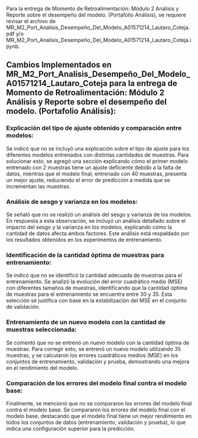 Para la entrega de Momento de Retroalimentación: Módulo 2 Análisis y Reporte sobre el desempeño del modelo. (Portafolio Análisis), se requiere revisar el archivo de MR_M2_Port_Analisis_Desempeño_Del_Modelo_A01571214_Lautaro_Coteja.pdf y/o MR_M2_Port_Analisis_Desempeño_Del_Modelo_A01571214_Lautaro_Coteja.ipynb.

## Cambios Implementados en MR_M2_Port_Analisis_Desempeño_Del_Modelo_A01571214_Lautaro_Coteja para la entrega de Momento de Retroalimentación: Módulo 2 Análisis y Reporte sobre el desempeño del modelo. (Portafolio Análisis):
### Explicación del tipo de ajuste obtenido y comparación entre modelos:
Se indicó que no se incluyó una explicación sobre el tipo de ajuste para los diferentes modelos entrenados con distintas cantidades de muestras. Para solucionar esto, se agregó una sección explicando cómo el primer modelo entrenado con 2 muestras tiene un ajuste deficiente debido a la falta de datos, mientras que el modelo final, entrenado con 40 muestras, presenta un mejor ajuste, reduciendo el error de predicción a medida que se incrementan las muestras.

### Análisis de sesgo y varianza en los modelos:
Se señaló que no se realizó un análisis del sesgo y varianza de los modelos. En respuesta a esta observación, se incluyó un análisis detallado sobre el impacto del sesgo y la varianza en los modelos, explicando cómo la cantidad de datos afecta ambos factores. Este análisis está respaldado por los resultados obtenidos en los experimentos de entrenamiento.

### Identificación de la cantidad óptima de muestras para entrenamiento:
Se indicó que no se identificó la cantidad adecuada de muestras para el entrenamiento. Se analizó la evolución del error cuadrático medio (MSE) con diferentes tamaños de muestras, identificando que la cantidad óptima de muestras para el entrenamiento se encuentra entre 30 y 35. Esta selección se justifica con base en la estabilización del MSE en el conjunto de validación.

### Entrenamiento de un nuevo modelo con la cantidad de muestras seleccionada:
Se comentó que no se entrenó un nuevo modelo con la cantidad óptima de muestras. Para corregir esto, se entrenó un nuevo modelo utilizando 35 muestras, y se calcularon los errores cuadráticos medios (MSE) en los conjuntos de entrenamiento, validación y prueba, demostrando una mejora en el rendimiento del modelo.

### Comparación de los errores del modelo final contra el modelo base:
Finalmente, se mencionó que no se compararon los errores del modelo final contra el modelo base. Se compararon los errores del modelo final con el modelo base, destacando que el modelo final tiene un mejor rendimiento en todos los conjuntos de datos (entrenamiento, validación y prueba), lo que indica una configuración superior para la predicción.


